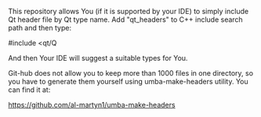 This repository allows You (if it is supported by your IDE) to simply include Qt header file by Qt type name.
Add "qt_headers" to C++ include search path and then type:

  #include <qt/Q
  
And then Your IDE will suggest a suitable types for You.

Git-hub does not allow you to keep more than 1000 files in one directory, so you have to generate them yourself using umba-make-headers utility.
You can find it at: 

  https://github.com/al-martyn1/umba-make-headers
